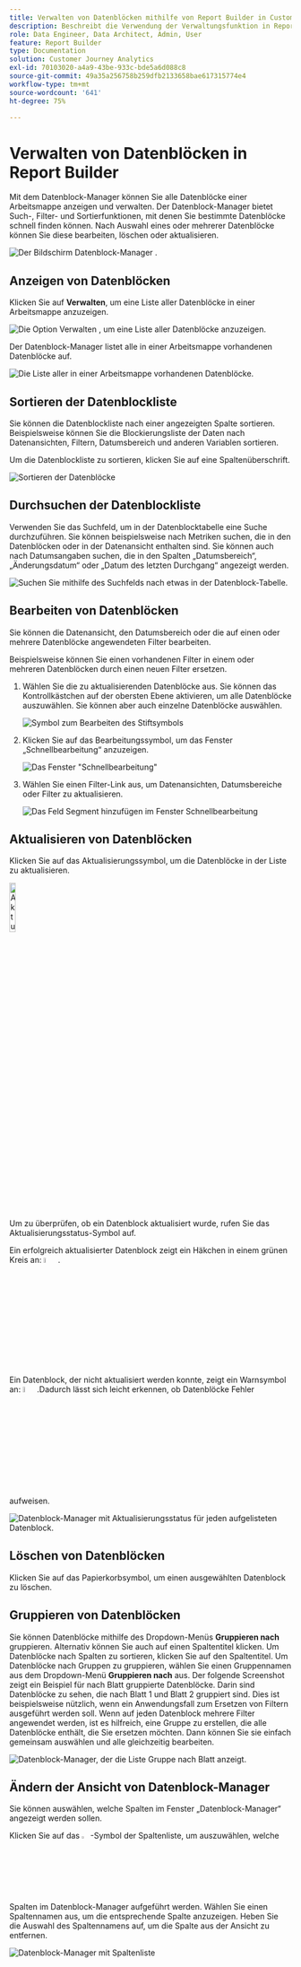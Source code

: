 ```yaml
---
title: Verwalten von Datenblöcken mithilfe von Report Builder in Customer Journey Analytics
description: Beschreibt die Verwendung der Verwaltungsfunktion in Report Builder
role: Data Engineer, Data Architect, Admin, User
feature: Report Builder
type: Documentation
solution: Customer Journey Analytics
exl-id: 70103020-a4a9-43be-933c-bde5a6d088c8
source-git-commit: 49a35a256758b259dfb2133658bae617315774e4
workflow-type: tm+mt
source-wordcount: '641'
ht-degree: 75%

---
```


# Verwalten von Datenblöcken in Report Builder

Mit dem Datenblock-Manager können Sie alle Datenblöcke einer Arbeitsmappe anzeigen und verwalten. Der Datenblock-Manager bietet Such-, Filter- und Sortierfunktionen, mit denen Sie bestimmte Datenblöcke schnell finden können. Nach Auswahl eines oder mehrerer Datenblöcke können Sie diese bearbeiten, löschen oder aktualisieren.

![Der Bildschirm Datenblock-Manager .](./assets/image52.png)

## Anzeigen von Datenblöcken

Klicken Sie auf **Verwalten**, um eine Liste aller Datenblöcke in einer Arbeitsmappe anzuzeigen.


![Die Option Verwalten , um eine Liste aller Datenblöcke anzuzeigen.](./assets/image53.png)

Der Datenblock-Manager listet alle in einer Arbeitsmappe vorhandenen Datenblöcke auf. 

![Die Liste aller in einer Arbeitsmappe vorhandenen Datenblöcke.](./assets/image52.png)

## Sortieren der Datenblockliste

Sie können die Datenblockliste nach einer angezeigten Spalte sortieren. Beispielsweise können Sie die Blockierungsliste der Daten nach Datenansichten, Filtern, Datumsbereich und anderen Variablen sortieren.

Um die Datenblockliste zu sortieren, klicken Sie auf eine Spaltenüberschrift.

![Sortieren der Datenblöcke](./assets/image54.png)

## Durchsuchen der Datenblockliste

Verwenden Sie das Suchfeld, um in der Datenblocktabelle eine Suche durchzuführen. Sie können beispielsweise nach Metriken suchen, die in den Datenblöcken oder in der Datenansicht enthalten sind. Sie können auch nach Datumsangaben suchen, die in den Spalten „Datumsbereich“, „Änderungsdatum“ oder „Datum des letzten Durchgang“ angezeigt werden.

![Suchen Sie mithilfe des Suchfelds nach etwas in der Datenblock-Tabelle.](./assets/image55.png)

## Bearbeiten von Datenblöcken

Sie können die Datenansicht, den Datumsbereich oder die auf einen oder mehrere Datenblöcke angewendeten Filter bearbeiten.

Beispielsweise können Sie einen vorhandenen Filter in einem oder mehreren Datenblöcken durch einen neuen Filter ersetzen.

1. Wählen Sie die zu aktualisierenden Datenblöcke aus. Sie können das Kontrollkästchen auf der obersten Ebene aktivieren, um alle Datenblöcke auszuwählen. Sie können aber auch einzelne Datenblöcke auswählen.

   ![Symbol zum Bearbeiten des Stiftsymbols](./assets/image56.png)

1. Klicken Sie auf das Bearbeitungssymbol, um das Fenster „Schnellbearbeitung“ anzuzeigen.

   ![Das Fenster &quot;Schnellbearbeitung&quot;](./assets/image58.png)

1. Wählen Sie einen Filter-Link aus, um Datenansichten, Datumsbereiche oder Filter zu aktualisieren.

   ![Das Feld Segment hinzufügen im Fenster Schnellbearbeitung](./assets/image59.png)

## Aktualisieren von Datenblöcken

Klicken Sie auf das Aktualisierungssymbol, um die Datenblöcke in der Liste zu aktualisieren.

<img src="./assets/refresh-icon.png" width="15%" alt="Aktualisierungssymbol"/>

Um zu überprüfen, ob ein Datenblock aktualisiert wurde, rufen Sie das Aktualisierungsstatus-Symbol auf.

Ein erfolgreich aktualisierter Datenblock zeigt ein Häkchen in einem grünen Kreis an: <img src="./assets/refresh-success.png" width="5%" alt="Grüner Kreis mit Häkchensymbol"/>.

Ein Datenblock, der nicht aktualisiert werden konnte, zeigt ein Warnsymbol an: <img src="./assets/refresh-failure.png" width="5%" alt="Rotes Dreieck mit Ausrufezeichen-Symbol"/>.Dadurch lässt sich leicht erkennen, ob Datenblöcke Fehler aufweisen.


![Datenblock-Manager mit Aktualisierungsstatus für jeden aufgelisteten Datenblock.](./assets/image512.png)

## Löschen von Datenblöcken

Klicken Sie auf das Papierkorbsymbol, um einen ausgewählten Datenblock zu löschen.

## Gruppieren von Datenblöcken

Sie können Datenblöcke mithilfe des Dropdown-Menüs **Gruppieren nach** gruppieren. Alternativ können Sie auch auf einen Spaltentitel klicken. Um Datenblöcke nach Spalten zu sortieren, klicken Sie auf den Spaltentitel. Um Datenblöcke nach Gruppen zu gruppieren, wählen Sie einen Gruppennamen aus dem Dropdown-Menü **Gruppieren nach** aus. Der folgende Screenshot zeigt ein Beispiel für nach Blatt gruppierte Datenblöcke. Darin sind Datenblöcke zu sehen, die nach Blatt 1 und Blatt 2 gruppiert sind.  Dies ist beispielsweise nützlich, wenn ein Anwendungsfall zum Ersetzen von Filtern ausgeführt werden soll. Wenn auf jeden Datenblock mehrere Filter angewendet werden, ist es hilfreich, eine Gruppe zu erstellen, die alle Datenblöcke enthält, die Sie ersetzen möchten. Dann können Sie sie einfach gemeinsam auswählen und alle gleichzeitig bearbeiten.

![Datenblock-Manager, der die Liste Gruppe nach Blatt anzeigt.](./assets/group-data-blocks.png)

## Ändern der Ansicht von Datenblock-Manager

Sie können auswählen, welche Spalten im Fenster „Datenblock-Manager“ angezeigt werden sollen.


Klicken Sie auf das <img src="./assets/image515.png" width="3%" alt="Symbol für Spaltenliste"/>-Symbol der Spaltenliste, um auszuwählen, welche Spalten im Datenblock-Manager aufgeführt werden. Wählen Sie einen Spaltennamen aus, um die entsprechende Spalte anzuzeigen. Heben Sie die Auswahl des Spaltennamens auf, um die Spalte aus der Ansicht zu entfernen.

![Datenblock-Manager mit Spaltenliste](./assets/image516.png)
